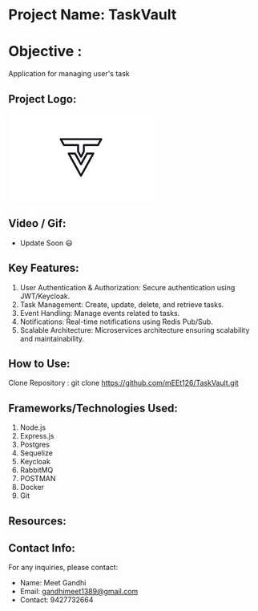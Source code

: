 # Project Name: TaskVault  

# Objective :  
Application for managing user's task

## Project Logo:
![Project Logo](Data/logo.png)

## Video / Gif:
- Update Soon :smiley:

## Key Features:
1. User Authentication & Authorization: Secure authentication using JWT/Keycloak.
2. Task Management: Create, update, delete, and retrieve tasks.
3. Event Handling: Manage events related to tasks.
4. Notifications: Real-time notifications using Redis Pub/Sub.
5. Scalable Architecture: Microservices architecture ensuring scalability and maintainability.

## How to Use:
Clone Repository : git clone https://github.com/mEEt126/TaskVault.git
 
## Frameworks/Technologies Used:
1. Node.js
2. Express.js
3. Postgres 
4. Sequelize
5. Keycloak 
6. RabbitMQ
7. POSTMAN
8. Docker
9. Git

## Resources:

## Contact Info:
For any inquiries, please contact:
- Name: Meet Gandhi
- Email: gandhimeet1389@gmail.com
- Contact: 9427732664
